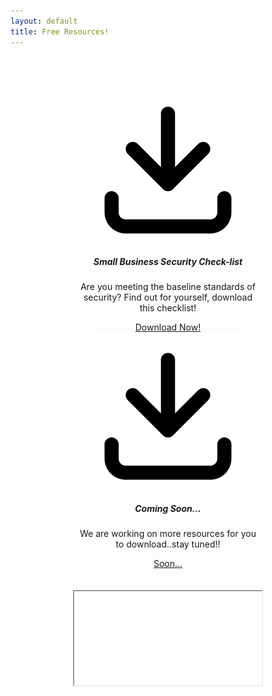```yaml
---
layout: default
title: Free Resources!
---
```

<meta name="description" content="Free Resources by Skarlet Corp. Managed IT and Cyber Security Services in Dixie County Florida">

<center>

<br><br>
<div class="container">
  <div class="row justify-content-center">
    <div class="col-md-6">
<div class="card-group">
<div class="card" style="width: 18rem;">
<img class="card-img-top" src="/img/Download Icon.webp"  width="250" height="250" alt="Card image cap">
  <div class="card-body">
    <h5 class="card-title">Small Business Security Check-list</h5>
    <p class="card-text">Are you meeting the baseline standards of security? Find out for yourself, download this checklist!</p>
    <a href="/img/Small Business Security check list Infographic.pdf" class="btn btn-primary">Download Now!</a>
  </div>
</div>
<div class="card" style="width: 18rem;">
<img class="card-img-top" src="/img/Download Icon.webp" width="250" height="250" alt="Card image cap">
  <div class="card-body">
    <h5 class="card-title">Coming Soon...</h5>
    <p class="card-text">We are working on more resources for you to download..stay tuned!!</p>
    <a href="" class="btn btn-primary">Soon...</a>
  </div>
</div>
</div>
</div>
</div>
</div>
<center>
<br><br>
<div class="embed-responsive embed-responsive-4by3" style="width: 420px; height: 315px;">
  <iframe class="embed-responsive-item" src="/img/skarletcorpfree1.mp4?autoplay=1" title="Skarlet Corp" allow="autoplay" allowfullscreen></iframe>
</div>
</center>
</center>
<br><br>